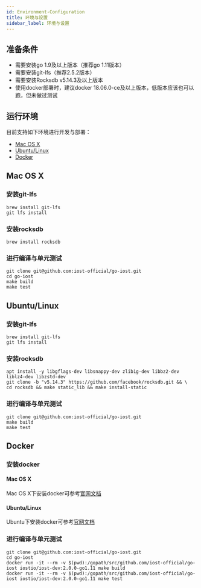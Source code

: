```yaml
---
id: Environment-Configuration
title: 环境与设置
sidebar_label: 环境与设置
---
```


## 准备条件

* 需要安装go 1.9及以上版本（推荐go 1.11版本）
* 需要安装git-lfs（推荐2.5.2版本）
* 需要安装Rocksdb v5.14.3及以上版本
* 使用docker部署时，建议docker 18.06.0-ce及以上版本，低版本应该也可以跑，但未做过测试

## 运行环境

目前支持如下环境进行开发与部署：

* [Mac OS X](#mac-os-x)
* [Ubuntu/Linux](#ubuntu-linux)
* [Docker](#docker)

## Mac OS X

### 安装git-lfs

```
brew install git-lfs
git lfs install
```

### 安装rocksdb

```
brew install rocksdb
```

### 进行编译与单元测试

```
git clone git@github.com:iost-official/go-iost.git
cd go-iost
make build
make test
```

## Ubuntu/Linux

### 安装git-lfs

```
brew install git-lfs
git lfs install
```

### 安装rocksdb

```
apt install -y libgflags-dev libsnappy-dev zlib1g-dev libbz2-dev liblz4-dev libzstd-dev
git clone -b "v5.14.3" https://github.com/facebook/rocksdb.git && \
cd rocksdb && make static_lib && make install-static
```

### 进行编译与单元测试

```
git clone git@github.com:iost-official/go-iost.git
make build
make test
```

## Docker

### 安装docker

#### Mac OS X

Mac OS X下安装docker可参考[官网文档](https://docs.docker.com/docker-for-mac/install/)

#### Ubuntu/Linux

Ubuntu下安装docker可参考[官网文档](https://docs.docker.com/install/linux/docker-ce/ubuntu/#install-using-the-repository)

### 进行编译与单元测试

```
git clone git@github.com:iost-official/go-iost.git
cd go-iost
docker run -it --rm -v $(pwd):/gopath/src/github.com/iost-official/go-iost iostio/iost-dev:2.0.0-go1.11 make build
docker run -it --rm -v $(pwd):/gopath/src/github.com/iost-official/go-iost iostio/iost-dev:2.0.0-go1.11 make test
```
